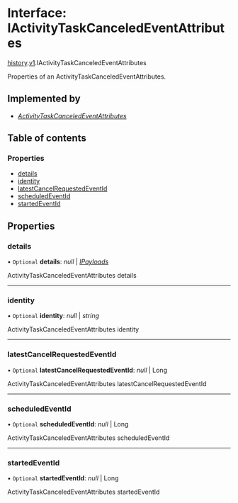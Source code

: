 # Interface: IActivityTaskCanceledEventAttributes

[history](../modules/proto.temporal.api.history.md).[v1](../modules/proto.temporal.api.history.v1.md).IActivityTaskCanceledEventAttributes

Properties of an ActivityTaskCanceledEventAttributes.

## Implemented by

* [*ActivityTaskCanceledEventAttributes*](../classes/proto.temporal.api.history.v1.activitytaskcanceledeventattributes.md)

## Table of contents

### Properties

- [details](proto.temporal.api.history.v1.iactivitytaskcanceledeventattributes.md#details)
- [identity](proto.temporal.api.history.v1.iactivitytaskcanceledeventattributes.md#identity)
- [latestCancelRequestedEventId](proto.temporal.api.history.v1.iactivitytaskcanceledeventattributes.md#latestcancelrequestedeventid)
- [scheduledEventId](proto.temporal.api.history.v1.iactivitytaskcanceledeventattributes.md#scheduledeventid)
- [startedEventId](proto.temporal.api.history.v1.iactivitytaskcanceledeventattributes.md#startedeventid)

## Properties

### details

• `Optional` **details**: *null* \| [*IPayloads*](proto.temporal.api.common.v1.ipayloads.md)

ActivityTaskCanceledEventAttributes details

___

### identity

• `Optional` **identity**: *null* \| *string*

ActivityTaskCanceledEventAttributes identity

___

### latestCancelRequestedEventId

• `Optional` **latestCancelRequestedEventId**: *null* \| Long

ActivityTaskCanceledEventAttributes latestCancelRequestedEventId

___

### scheduledEventId

• `Optional` **scheduledEventId**: *null* \| Long

ActivityTaskCanceledEventAttributes scheduledEventId

___

### startedEventId

• `Optional` **startedEventId**: *null* \| Long

ActivityTaskCanceledEventAttributes startedEventId
